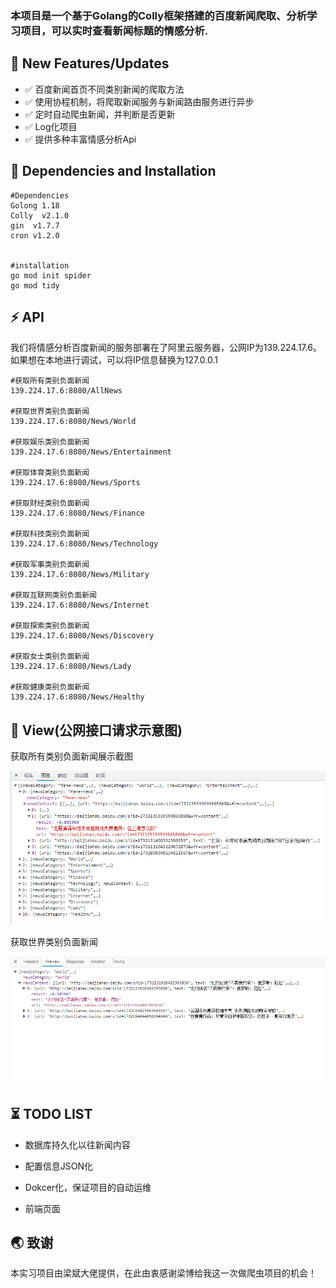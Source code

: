 ### 本项目是一个基于Golang的Colly框架搭建的百度新闻爬取、分析学习项目，可以实时查看新闻标题的情感分析.

## 🚩 **New Features/Updates**

- ✅ 百度新闻首页不同类别新闻的爬取方法
- ✅ 使用协程机制，将爬取新闻服务与新闻路由服务进行异步
- ✅ 定时自动爬虫新闻，并判断是否更新
- ✅ Log化项目
- ✅ 提供多种丰富情感分析Api

## 🔧 Dependencies and Installation

```##
#Dependencies
Golong 1.18
Colly  v2.1.0
gin  v1.7.7
cron v1.2.0


#installation
go mod init spider
go mod tidy

```

## ⚡️ API

我们将情感分析百度新闻的服务部署在了阿里云服务器，公网IP为139.224.17.6。如果想在本地进行调试，可以将IP信息替换为127.0.0.1

```
#获取所有类别负面新闻
139.224.17.6:8080/AllNews

#获取世界类别负面新闻
139.224.17.6:8080/News/World

#获取娱乐类别负面新闻
139.224.17.6:8080/News/Entertainment

#获取体育类别负面新闻
139.224.17.6:8080/News/Sports

#获取财经类别负面新闻
139.224.17.6:8080/News/Finance

#获取科技类别负面新闻
139.224.17.6:8080/News/Technology

#获取军事类别负面新闻
139.224.17.6:8080/News/Military

#获取互联网类别负面新闻
139.224.17.6:8080/News/Internet

#获取探索类别负面新闻
139.224.17.6:8080/News/Discovery

#获取女士类别负面新闻
139.224.17.6:8080/News/Lady

#获取健康类别负面新闻
139.224.17.6:8080/News/Healthy

```

## 🐢 View(公网接口请求示意图)

获取所有类别负面新闻展示截图

![](image/README/1651914296255.png)

获取世界类别负面新闻

![](image/README/1651915078815.png)

## ⏳  TODO LIST

* 数据库持久化以往新闻内容
* 配置信息JSON化

* Dokcer化，保证项目的自动运维
* 前端页面

## 🌏 致谢

本实习项目由梁斌大佬提供，在此由衷感谢梁博给我这一次做爬虫项目的机会！

